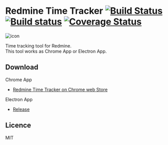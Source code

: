 # Redmine Time Tracker  [![Build Status](https://travis-ci.org/kuwkuw/RedmineTimeTracker.svg?branch=master)](https://travis-ci.org/kuwkuw/RedmineTimeTracker) [![Build status](https://ci.appveyor.com/api/projects/status/we7rn4782lkde45i?svg=true)](https://ci.appveyor.com/project/kuwkuw/redminetimetracker) [![Coverage Status](https://coveralls.io/repos/github/kuwkuw/RedmineTimeTracker/badge.svg?branch=master)](https://coveralls.io/github/kuwkuw/RedmineTimeTracker?branch=master)

![icon](https://github.com/kuwkuw/RedmineTimeTracker/blob/master/app/images/icon_128.png)

Time tracking tool for Redmine.  
This tool works as Chrome App or Electron App.

## Download

Chrome App

* [Redmine Time Tracker on Chrome web Store](https://chrome.google.com/webstore/detail/redmine-time-tracker/dmmneannhefdfnmkfheapickfaialefp?utm_source=chrome-ntp-launcher)

Electron App

* [Release](https://github.com/kuwkuw/RedmineTimeTracker/releases)

## Licence

MIT
